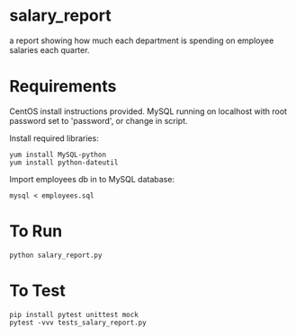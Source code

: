 # salary_report
a report showing how much each department is spending on employee salaries each quarter.

# Requirements
CentOS install instructions provided.
MySQL running on localhost with root password set to 'password', or change in script.

Install required libraries:
    
    yum install MySQL-python
    yum install python-dateutil

Import employees db in to MySQL database:
    
    mysql < employees.sql

# To Run
    python salary_report.py

# To Test
    pip install pytest unittest mock
    pytest -vvv tests_salary_report.py 
